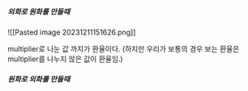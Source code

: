 
##### 외화로 원화를 만들때

![[Pasted image 20231211151626.png]]

multiplier로 나눈 값 까지가 환율이다. (하지만 우리가 보통의 경우 보는 환율은 multiplier를 나누지 않은 값이 환율임.)


##### 원화로 외화를 만들때


